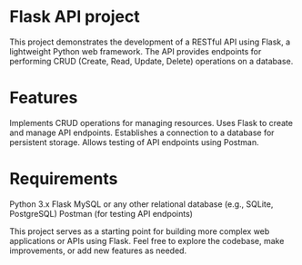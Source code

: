 # Flask API project
This project demonstrates the development of a RESTful API using Flask, a lightweight Python web framework. The API provides endpoints for performing CRUD (Create, Read, Update, Delete) operations on a database.

# Features
Implements CRUD operations for managing resources.
Uses Flask to create and manage API endpoints.
Establishes a connection to a database for persistent storage.
Allows testing of API endpoints using Postman.
# Requirements
Python 3.x
Flask
MySQL or any other relational database (e.g., SQLite, PostgreSQL)
Postman (for testing API endpoints)

This project serves as a starting point for building more complex web applications or APIs using Flask. Feel free to explore the codebase, make improvements, or add new features as needed.
